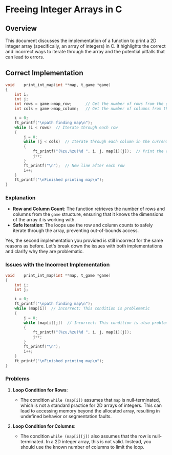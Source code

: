 # Freeing Integer Arrays in C

## Overview
This document discusses the implementation of a function to print a 2D integer array (specifically, an array of integers) in C. It highlights the correct and incorrect ways to iterate through the array and the potential pitfalls that can lead to errors.

## Correct Implementation
```c
void	print_int_map(int **map, t_game *game)
{
	int	i;
	int j;
	int	rows = game->map_row;      // Get the number of rows from the game structure
	int	cols = game->map_column;   // Get the number of columns from the game structure

	i = 0;
	ft_printf("\npath finding map\n");
	while (i < rows)  // Iterate through each row
	{
		j = 0;
		while (j < cols)  // Iterate through each column in the current row
		{
			ft_printf("(%zu,%zu)%d ", i, j, map[i][j]);  // Print the current element
			j++;
		}
		ft_printf("\n");  // New line after each row
		i++;
	}
	ft_printf("\nFinished printing map\n");
}
```
### Explanation
- **Row and Column Count**: The function retrieves the number of rows and columns from the `game` structure, ensuring that it knows the dimensions of the array it is working with.
- **Safe Iteration**: The loops use the row and column counts to safely iterate through the array, preventing out-of-bounds access.

Yes, the second implementation you provided is still incorrect for the same reasons as before. Let's break down the issues with both implementations and clarify why they are problematic.

### Issues with the Incorrect Implementation

```c
void	print_int_map(int **map, t_game *game)
{
	int	i;
	int j;

	i = 0;
	ft_printf("\npath finding map\n");
	while (map[i])  // Incorrect: This condition is problematic
	{
		j = 0;
		while (map[i][j])  // Incorrect: This condition is also problematic
		{
			ft_printf("(%zu,%zu)%d ", i, j, map[i][j]);
			j++;
		}
		ft_printf("\n");
		i++;
	}
	ft_printf("\nFinished printing map\n");
}
```

### Problems

1. **Loop Condition for Rows**:
   - The condition `while (map[i])` assumes that `map` is null-terminated, which is not a standard practice for 2D arrays of integers. This can lead to accessing memory beyond the allocated array, resulting in undefined behavior or segmentation faults.

2. **Loop Condition for Columns**:
   - The condition `while (map[i][j])` also assumes that the row is null-terminated. In a 2D integer array, this is not valid. Instead, you should use the known number of columns to limit the loop.

